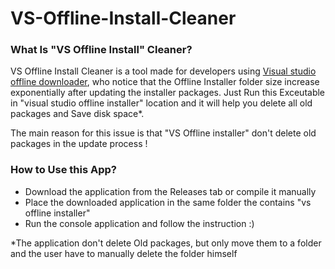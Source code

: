 # VS-Offline-Install-Cleaner

### What Is "VS Offline Install" Cleaner?

VS Offline Install Cleaner is a tool made for developers using [Visual studio offline downloader](https://docs.microsoft.com/en-us/visualstudio/install/create-an-offline-installation-of-visual-studio), who notice that the Offline Installer folder size increase exponentially after updating the installer packages.
Just Run this Exceutable in "visual studio offline installer" location and it will help you delete all old packages and Save disk space*.

The main reason for this issue is that "VS Offline installer" don't delete old packages in the update process !


### How to Use this App?

* Download the application from the Releases tab or compile it manually
* Place the downloaded application in the same folder the contains "vs offline installer"
* Run the console application and follow the instruction :)

*The application don't delete Old packages, but only move them to a folder and the user have to manually delete the folder himself
